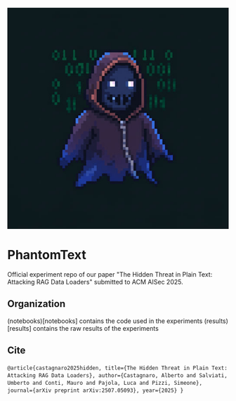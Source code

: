 ![image info](./phantomText.jpg)

# PhantomText

Official experiment repo of our paper
"The Hidden Threat in Plain Text: Attacking RAG Data Loaders" submitted to
ACM AISec 2025.

## Organization

(notebooks)[notebooks] contains the code used in the experiments
(results)[results] contains the raw results of the experiments


## Cite

`
  @article{castagnaro2025hidden,
    title={The Hidden Threat in Plain Text: Attacking RAG Data Loaders},
    author={Castagnaro, Alberto and Salviati, Umberto and Conti, Mauro and Pajola, Luca and Pizzi, Simeone},
    journal={arXiv preprint arXiv:2507.05093},
    year={2025}
  }
`
